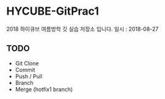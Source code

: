 # HYCUBE-GitPrac1
2018 하이큐브 여름방학 깃 실습 저장소 입니다.
일시 : 2018-08-27
## TODO
- Git Clone
- Commit
- Push / Pull
- Branch
- Merge (hotfix1 branch)
